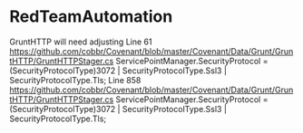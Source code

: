 # RedTeamAutomation
GruntHTTP will need adjusting
Line 61
https://github.com/cobbr/Covenant/blob/master/Covenant/Data/Grunt/GruntHTTP/GruntHTTPStager.cs
ServicePointManager.SecurityProtocol = (SecurityProtocolType)3072 | SecurityProtocolType.Ssl3 | SecurityProtocolType.Tls;
Line 858
https://github.com/cobbr/Covenant/blob/master/Covenant/Data/Grunt/GruntHTTP/GruntHTTPStager.cs
ServicePointManager.SecurityProtocol = (SecurityProtocolType)3072 | SecurityProtocolType.Ssl3 | SecurityProtocolType.Tls;
